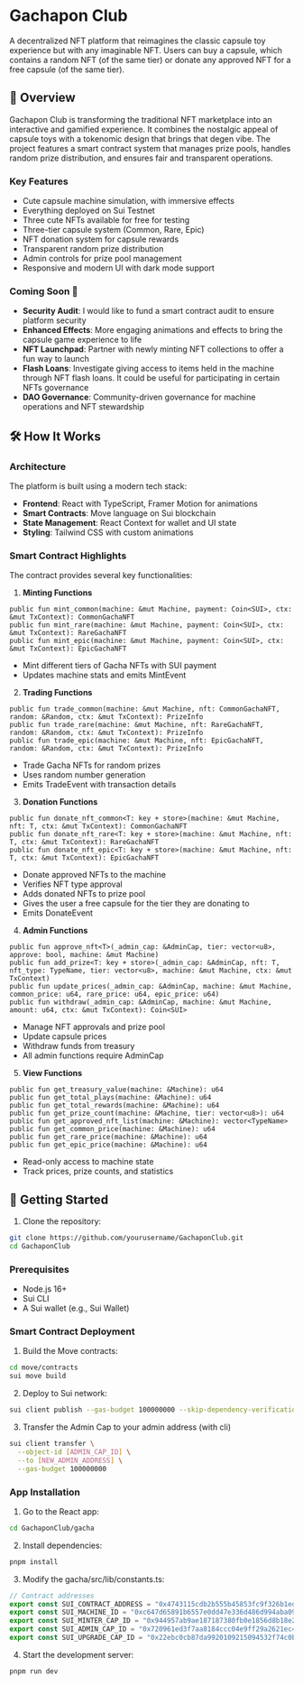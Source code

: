 # Gachapon Club

A decentralized NFT platform that reimagines the classic capsule toy experience but with any imaginable NFT. Users can buy a capsule, which contains a random NFT (of the same tier) or donate any approved NFT for a free capsule (of the same tier).

## 🌟 Overview

Gachapon Club is transforming the traditional NFT marketplace into an interactive and gamified experience. It combines the nostalgic appeal of capsule toys with a tokenomic design that brings that degen vibe. The project features a smart contract system that manages prize pools, handles random prize distribution, and ensures fair and transparent operations.

### Key Features
- Cute capsule machine simulation, with immersive effects
- Everything deployed on Sui Testnet
- Three cute NFTs available for free for testing
- Three-tier capsule system (Common, Rare, Epic)
- NFT donation system for capsule rewards
- Transparent random prize distribution
- Admin controls for prize pool management
- Responsive and modern UI with dark mode support

### Coming Soon 🚀
- **Security Audit**: I would like to fund a smart contract audit to ensure platform security
- **Enhanced Effects**: More engaging animations and effects to bring the capsule game experience to life
- **NFT Launchpad**: Partner with newly minting NFT collections to offer a fun way to launch
- **Flash Loans**: Investigate giving access to items held in the machine through NFT flash loans. It could be useful for participating in certain NFTs governance
- **DAO Governance**: Community-driven governance for machine operations and NFT stewardship

## 🛠️ How It Works

### Architecture

The platform is built using a modern tech stack:
- **Frontend**: React with TypeScript, Framer Motion for animations
- **Smart Contracts**: Move language on Sui blockchain
- **State Management**: React Context for wallet and UI state
- **Styling**: Tailwind CSS with custom animations

### Smart Contract Highlights
The contract provides several key functionalities:

1. **Minting Functions**
```move
public fun mint_common(machine: &mut Machine, payment: Coin<SUI>, ctx: &mut TxContext): CommonGachaNFT
public fun mint_rare(machine: &mut Machine, payment: Coin<SUI>, ctx: &mut TxContext): RareGachaNFT
public fun mint_epic(machine: &mut Machine, payment: Coin<SUI>, ctx: &mut TxContext): EpicGachaNFT
```
- Mint different tiers of Gacha NFTs with SUI payment
- Updates machine stats and emits MintEvent

2. **Trading Functions**
```move
public fun trade_common(machine: &mut Machine, nft: CommonGachaNFT, random: &Random, ctx: &mut TxContext): PrizeInfo
public fun trade_rare(machine: &mut Machine, nft: RareGachaNFT, random: &Random, ctx: &mut TxContext): PrizeInfo
public fun trade_epic(machine: &mut Machine, nft: EpicGachaNFT, random: &Random, ctx: &mut TxContext): PrizeInfo
```
- Trade Gacha NFTs for random prizes
- Uses random number generation
- Emits TradeEvent with transaction details

3. **Donation Functions**
```move
public fun donate_nft_common<T: key + store>(machine: &mut Machine, nft: T, ctx: &mut TxContext): CommonGachaNFT
public fun donate_nft_rare<T: key + store>(machine: &mut Machine, nft: T, ctx: &mut TxContext): RareGachaNFT
public fun donate_nft_epic<T: key + store>(machine: &mut Machine, nft: T, ctx: &mut TxContext): EpicGachaNFT
```
- Donate approved NFTs to the machine
- Verifies NFT type approval
- Adds donated NFTs to prize pool
- Gives the user a free capsule for the tier they are donating to
- Emits DonateEvent

4. **Admin Functions**
```move
public fun approve_nft<T>(_admin_cap: &AdminCap, tier: vector<u8>, approve: bool, machine: &mut Machine)
public fun add_prize<T: key + store>(_admin_cap: &AdminCap, nft: T, nft_type: TypeName, tier: vector<u8>, machine: &mut Machine, ctx: &mut TxContext)
public fun update_prices(_admin_cap: &AdminCap, machine: &mut Machine, common_price: u64, rare_price: u64, epic_price: u64)
public fun withdraw(_admin_cap: &AdminCap, machine: &mut Machine, amount: u64, ctx: &mut TxContext): Coin<SUI>
```
- Manage NFT approvals and prize pool
- Update capsule prices
- Withdraw funds from treasury
- All admin functions require AdminCap

5. **View Functions**
```move
public fun get_treasury_value(machine: &Machine): u64
public fun get_total_plays(machine: &Machine): u64
public fun get_total_rewards(machine: &Machine): u64
public fun get_prize_count(machine: &Machine, tier: vector<u8>): u64
public fun get_approved_nft_list(machine: &Machine): vector<TypeName>
public fun get_common_price(machine: &Machine): u64
public fun get_rare_price(machine: &Machine): u64
public fun get_epic_price(machine: &Machine): u64
```
- Read-only access to machine state
- Track prices, prize counts, and statistics

## 🚀 Getting Started

1. Clone the repository:
```bash
git clone https://github.com/yourusername/GachaponClub.git
cd GachaponClub
```

### Prerequisites
- Node.js 16+
- Sui CLI
- A Sui wallet (e.g., Sui Wallet)


### Smart Contract Deployment

1. Build the Move contracts:
```bash
cd move/contracts
sui move build
```

2. Deploy to Sui network:
```bash
sui client publish --gas-budget 100000000 --skip-dependency-verification
```

3. Transfer the Admin Cap to your admin address (with cli)
```bash
sui client transfer \
  --object-id [ADMIN_CAP_ID] \
  --to [NEW_ADMIN_ADDRESS] \
  --gas-budget 100000000
```


### App Installation

1. Go to the React app:
```bash
cd GachaponClub/gacha
```

2. Install dependencies:
```bash
pnpm install
```

3. Modify the gacha/src/lib/constants.ts:
```ts
// Contract addresses
export const SUI_CONTRACT_ADDRESS = "0x4743115cdb2b555b45853fc9f326b1ed1c964c8745b12de42917bd1b50d06858";
export const SUI_MACHINE_ID = "0xc647d65891b6557e0dd47e336d486d994aba09e6e9895524fd322956348d3e7f";
export const SUI_MINTER_CAP_ID = "0x944957ab9ae187187380fb0e1856d8b18e291414f30ad50a6c698d31567667e5";
export const SUI_ADMIN_CAP_ID = "0x720961ed3f7aa8184ccc04e9ff29a2621ec49605522811207cfe8fdf774a2c5b";
export const SUI_UPGRADE_CAP_ID = "0x22ebc0cb87da9920109215094532f74c0bfaa5e752774dd8640f7caa51301565";

```

4. Start the development server:
```bash
pnpm run dev
```


